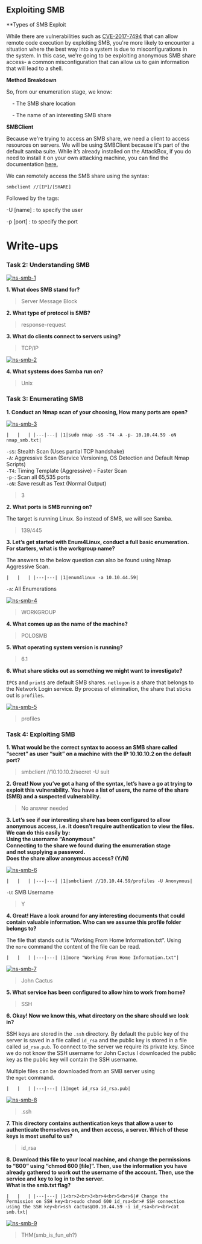 
## Exploiting SMB

**Types of SMB Exploit 

While there are vulnerabilities such as [CVE-2017-7494](https://www.cvedetails.com/cve/CVE-2017-7494/) that can allow remote code execution by exploiting SMB, you're more likely to encounter a situation where the best way into a system is due to misconfigurations in the system. In this case, we're going to be exploiting anonymous SMB share access- a common misconfiguration that can allow us to gain information that will lead to a shell.  

**Method Breakdown**

So, from our enumeration stage, we know:

    - The SMB share location

    - The name of an interesting SMB share  

**SMBClient**

Because we're trying to access an SMB share, we need a client to access resources on servers. We will be using SMBClient because it's part of the default samba suite. While it’s already installed on the AttackBox, if you do need to install it on your own attacking machine, you can find the documentation [here.](https://www.samba.org/samba/docs/current/man-html/smbclient.1.html)

We can remotely access the SMB share using the syntax:

`smbclient //[IP]/[SHARE]`

Followed by the tags:

-U [name] : to specify the user

-p [port] : to specify the port

# Write-ups
### Task 2: Understanding SMB[](https://blog.davidvarghese.net/posts/tryhackme-network-services/#task-2-understanding-smb)

[![ns-smb-1](https://blog.davidvarghese.net/assets/images/thm-network-services/ns-smb-1.png)](https://blog.davidvarghese.net/assets/images/thm-network-services/ns-smb-1.png)

**1. What does SMB stand for?**

> Server Message Block

**2. What type of protocol is SMB?**

> response-request

**3. What do clients connect to servers using?**

> TCP/IP

[![ns-smb-2](https://blog.davidvarghese.net/assets/images/thm-network-services/ns-smb-2.png)](https://blog.davidvarghese.net/assets/images/thm-network-services/ns-smb-2.png)

**4. What systems does Samba run on?**

> Unix

### Task 3: Enumerating SMB[](https://blog.davidvarghese.net/posts/tryhackme-network-services/#task-3-enumerating-smb)

**1. Conduct an Nmap scan of your choosing, How many ports are open?**

[![ns-smb-3](https://blog.davidvarghese.net/assets/images/thm-network-services/ns-smb-3.png)](https://blog.davidvarghese.net/assets/images/thm-network-services/ns-smb-3.png)

`|   |   | |---|---| |1|sudo nmap -sS -T4 -A -p- 10.10.44.59 -oN nmap_smb.txt|`

`-sS`: Stealth Scan (Uses partial TCP handshake)  
`-A`: Aggressive Scan (Service Versioning, OS Detection and Default Nmap Scripts)  
`-T4`: Timing Template (Aggressive) - Faster Scan  
`-p-`: Scan all 65,535 ports  
`-oN`: Save result as Text (Normal Output)

> 3

**2. What ports is SMB running on?**

The target is running Linux. So instead of SMB, we will see Samba.

> 139/445

**3. Let’s get started with Enum4Linux, conduct a full basic enumeration. For starters, what is the workgroup name?**

The answers to the below question can also be found using Nmap Aggressive Scan.

`|   |   | |---|---| |1|enum4linux -a 10.10.44.59|`

`-a`: All Enumerations

[![ns-smb-4](https://blog.davidvarghese.net/assets/images/thm-network-services/ns-smb-4.png)](https://blog.davidvarghese.net/assets/images/thm-network-services/ns-smb-4.png)

> WORKGROUP

**4. What comes up as the name of the machine?**

> POLOSMB

**5. What operating system version is running?**

> 6.1

**6. What share sticks out as something we might want to investigate?**

`IPC$` and `print$` are default SMB shares. `netlogon` is a share that belongs to the Network Login service. By process of elimination, the share that sticks out is `profiles`.

[![ns-smb-5](https://blog.davidvarghese.net/assets/images/thm-network-services/ns-smb-5.png)](https://blog.davidvarghese.net/assets/images/thm-network-services/ns-smb-5.png)

> profiles

### Task 4: Exploiting SMB[](https://blog.davidvarghese.net/posts/tryhackme-network-services/#task-4-exploiting-smb)

**1. What would be the correct syntax to access an SMB share called “secret” as user “suit” on a machine with the IP 10.10.10.2 on the default port?**

> smbclient //10.10.10.2/secret -U suit

**2. Great! Now you’ve got a hang of the syntax, let’s have a go at trying to exploit this vulnerability. You have a list of users, the name of the share (SMB) and a suspected vulnerability.**

> No answer needed

**3. Let’s see if our interesting share has been configured to allow anonymous access, i.e. it doesn’t require authentication to view the files. We can do this easily by:**  
**Using the username “Anonymous”**  
**Connecting to the share we found during the enumeration stage**  
**and not supplying a password.**  
**Does the share allow anonymous access? (Y/N)**

[![ns-smb-6](https://blog.davidvarghese.net/assets/images/thm-network-services/ns-smb-6.png)](https://blog.davidvarghese.net/assets/images/thm-network-services/ns-smb-6.png)

`|   |   | |---|---| |1|smbclient //10.10.44.59/profiles -U Anonymous|`

`-U`: SMB Username

> Y

**4. Great! Have a look around for any interesting documents that could contain valuable information. Who can we assume this profile folder belongs to?**

The file that stands out is “Working From Home Information.txt”. Using the `more` command the content of the file can be read.

`|   |   | |---|---| |1|more "Working From Home Information.txt"|`

[![ns-smb-7](https://blog.davidvarghese.net/assets/images/thm-network-services/ns-smb-7.png)](https://blog.davidvarghese.net/assets/images/thm-network-services/ns-smb-7.png)

> John Cactus

**5. What service has been configured to allow him to work from home?**

> SSH

**6. Okay! Now we know this, what directory on the share should we look in?**

SSH keys are stored in the `.ssh` directory. By default the public key of the server is saved in a file called `id_rsa` and the public key is stored in a file called `id_rsa.pub`. To connect to the server we require its private key. Since we do not know the SSH username for John Cactus I downloaded the public key as the public key will contain the SSH username.

Multiple files can be downloaded from an SMB server using the `mget` command.

`|   |   | |---|---| |1|mget id_rsa id_rsa.pub|`

[![ns-smb-8](https://blog.davidvarghese.net/assets/images/thm-network-services/ns-smb-8.png)](https://blog.davidvarghese.net/assets/images/thm-network-services/ns-smb-8.png)

> .ssh

**7. This directory contains authentication keys that allow a user to authenticate themselves on, and then access, a server. Which of these keys is most useful to us?**

> id_rsa

**8. Download this file to your local machine, and change the permissions to “600” using “chmod 600 [file]”. Then, use the information you have already gathered to work out the username of the account. Then, use the service and key to log in to the server.  
What is the smb.txt flag?**

`|   |   | |---|---| |1<br>2<br>3<br>4<br>5<br>6|# Change the Permission on SSH key<br>sudo chmod 600 id_rsa<br># SSH connection using the SSH key<br>ssh cactus@10.10.44.59 -i id_rsa<br><br>cat smb.txt|`

[![ns-smb-9](https://blog.davidvarghese.net/assets/images/thm-network-services/ns-smb-9.png)](https://blog.davidvarghese.net/assets/images/thm-network-services/ns-smb-9.png)

> THM{smb_is_fun_eh?}


